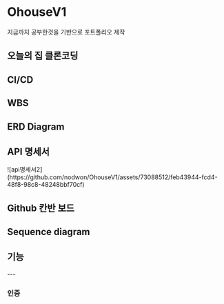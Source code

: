 # OhouseV1
지금까지 공부한것을 기반으로 포트폴리오 제작
<h2>오늘의 집 클론코딩 </h2>

<h2>CI/CD</h2>

<h2>WBS</h2>

<h2>ERD Diagram</h2>

<h2>API 명세서</h2>
![api명세서2](https://github.com/nodwon/OhouseV1/assets/73088512/feb43944-fcd4-48f8-98c8-48248bbf70cf)

<h2>Github 칸반 보드</h2>


<h2>Sequence diagram</h2>

<h2>기능</h2>
---
<h3>인증</h3>




